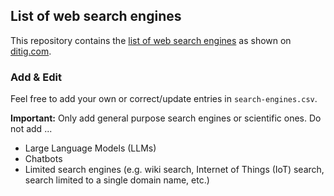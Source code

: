 ## List of web search engines

This repository contains the [list of web search engines](https://www.ditig.com/publications/list-of-web-search-engines) as shown on [ditig.com](https://www.ditig.com/). 


### Add & Edit

Feel free to add your own or correct/update entries in `search-engines.csv`.

**Important:** Only add general purpose search engines or scientific ones. Do not add ...

* Large Language Models (LLMs)
* Chatbots
* Limited search engines (e.g. wiki search, Internet of Things (IoT) search, search limited to a single domain name, etc.)
